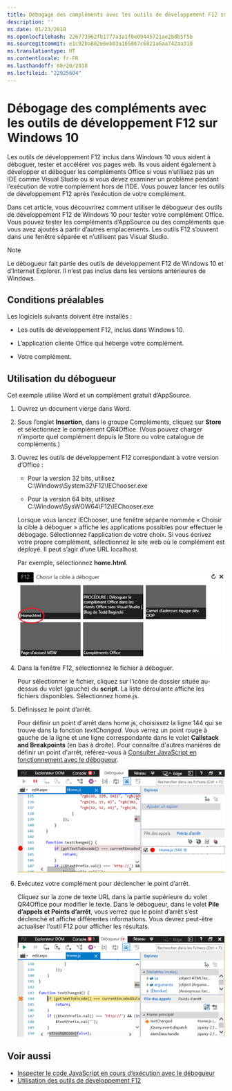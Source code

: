 ```yaml
---
title: Débogage des compléments avec les outils de développement F12 sur Windows 10
description: ''
ms.date: 01/23/2018
ms.openlocfilehash: 226773962fb1777a3a1f0e09445721ae2b8b5f5b
ms.sourcegitcommit: e1c92ba882e6eb03a165867c6021a6aa742aa310
ms.translationtype: HT
ms.contentlocale: fr-FR
ms.lasthandoff: 08/20/2018
ms.locfileid: "22925604"
---
```

# <a name="debug-add-ins-using-f12-developer-tools-on-windows-10"></a>Débogage des compléments avec les outils de développement F12 sur Windows 10

Les outils de développement F12 inclus dans Windows 10 vous aident à déboguer, tester et accélérer vos pages web. Ils vous aident également à développer et déboguer les compléments Office si vous n’utilisez pas un IDE comme Visual Studio ou si vous devez examiner un problème pendant l’exécution de votre complément hors de l’IDE. Vous pouvez lancer les outils de développement F12 après l’exécution de votre complément.

Dans cet article, vous découvrirez comment utiliser le débogueur des outils de développement F12 de Windows 10 pour tester votre complément Office. Vous pouvez tester les compléments d’AppSource ou des compléments que vous avez ajoutés à partir d’autres emplacements. Les outils F12 s’ouvrent dans une fenêtre séparée et n’utilisent pas Visual Studio.

> [!NOTE]
> Le débogueur fait partie des outils de développement F12 de Windows 10 et d’Internet Explorer. Il n’est pas inclus dans les versions antérieures de Windows. 

## <a name="prerequisites"></a>Conditions préalables

Les logiciels suivants doivent être installés :

- Les outils de développement F12, inclus dans Windows 10. 
    
- L’application cliente Office qui héberge votre complément. 
    
- Votre complément. 

## <a name="using-the-debugger"></a>Utilisation du débogueur

Cet exemple utilise Word et un complément gratuit d’AppSource.

1. Ouvrez un document vierge dans Word. 
    
2. Sous l’onglet **Insertion**, dans le groupe Compléments, cliquez sur **Store** et sélectionnez le complément QR4Office. (Vous pouvez charger n’importe quel complément depuis le Store ou votre catalogue de compléments.)
    
3. Ouvrez les outils de développement F12 correspondant à votre version d’Office :
    
   - Pour la version 32 bits, utilisez C:\Windows\System32\F12\IEChooser.exe
    
   - Pour la version 64 bits, utilisez C:\Windows\SysWOW64\F12\IEChooser.exe
    
   Lorsque vous lancez IEChooser, une fenêtre séparée nommée « Choisir la cible à déboguer » affiche les applications possibles pour effectuer le débogage. Sélectionnez l’application de votre choix. Si vous écrivez votre propre complément, sélectionnez le site web où le complément est déployé. Il peut s’agir d’une URL localhost. 
    
   Par exemple, sélectionnez **home.html**. 
    
   ![Écran IEChooser, pointant sur le complément bulles](../images/choose-target-to-debug.png)

4. Dans la fenêtre F12, sélectionnez le fichier à déboguer.
    
   Pour sélectionner le fichier, cliquez sur l’icône de dossier située au-dessus du volet (gauche) du **script**. La liste déroulante affiche les fichiers disponibles. Sélectionnez home.js.
    
5. Définissez le point d’arrêt.
    
   Pour définir un point d'arrêt dans home.js, choisissez la ligne 144 qui se trouve dans la fonction _textChanged_. Vous verrez un point rouge à gauche de la ligne et une ligne correspondante dans le volet **Callstack and Breakpoints** (en bas à droite). Pour connaître d'autres manières de définir un point d'arrêt, référez-vous à [Consulter JavaScript en fonctionnement avec le débogueur](https://docs.microsoft.com/previous-versions/windows/internet-explorer/ie-developer/samples/dn255007(v=vs.85)). 
    
   ![Débogueur avec le point d’arrêt dans le fichier home.js](../images/debugger-home-js-02.png)

6. Exécutez votre complément pour déclencher le point d’arrêt.
    
   Cliquez sur la zone de texte URL dans la partie supérieure du volet QR4Office pour modifier le texte. Dans le débogueur, dans le volet **Pile d’appels et Points d’arrêt**, vous verrez que le point d’arrêt s’est déclenché et affiche différentes informations. Vous devrez peut-être actualiser l’outil F12 pour afficher les résultats.
    
   ![Débogueur avec les résultats du point d’arrêt déclenché](../images/debugger-home-js-01.png)


## <a name="see-also"></a>Voir aussi

- [Inspecter le code JavaScript en cours d’exécution avec le débogueur](https://docs.microsoft.com/previous-versions/windows/internet-explorer/ie-developer/samples/dn255007(v=vs.85))
- [Utilisation des outils de développement F12](https://docs.microsoft.com/previous-versions/windows/internet-explorer/ie-developer/samples/bg182326(v=vs.85))
    
